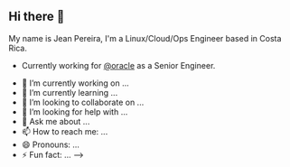 ## Hi there 👋

My name is Jean Pereira, I'm a Linux/Cloud/Ops Engineer based in Costa Rica.

* Currently working for [@oracle](https://github.com/oracle) as a Senior Engineer.

- 🔭 I’m currently working on ...
- 🌱 I’m currently learning ...
- 👯 I’m looking to collaborate on ...
- 🤔 I’m looking for help with ...
- 💬 Ask me about ...
- 📫 How to reach me: ...
- 😄 Pronouns: ...
- ⚡ Fun fact: ...
-->
